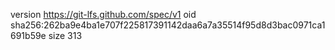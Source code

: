 version https://git-lfs.github.com/spec/v1
oid sha256:262ba9e4ba1e707f225817391142daa6a7a35514f95d8d3bac0971ca1691b59e
size 313

